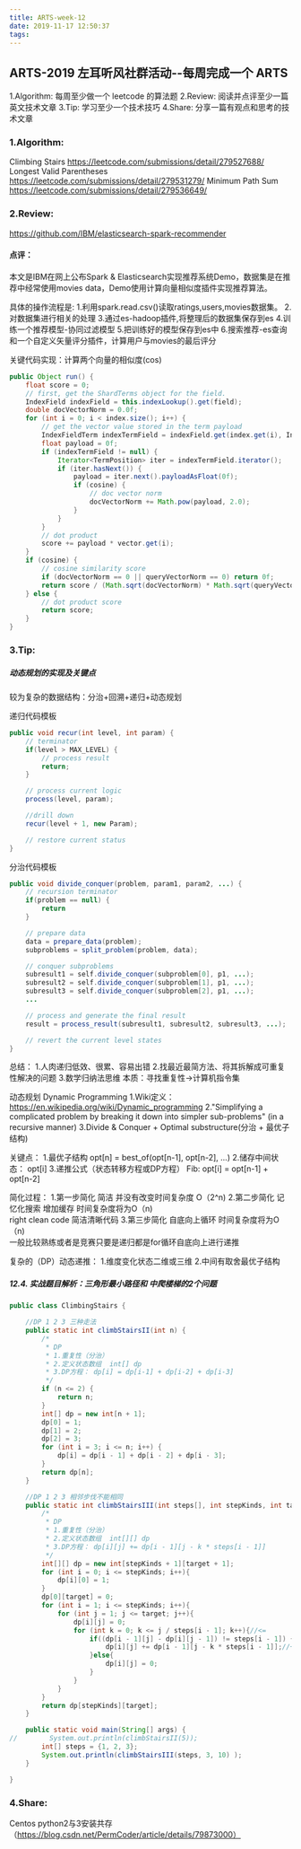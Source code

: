 ```yaml
---
title: ARTS-week-12
date: 2019-11-17 12:50:37
tags:
---
```


## ARTS-2019 左耳听风社群活动--每周完成一个 ARTS
1.Algorithm: 每周至少做一个 leetcode 的算法题
2.Review: 阅读并点评至少一篇英文技术文章
3.Tip: 学习至少一个技术技巧
4.Share: 分享一篇有观点和思考的技术文章

### 1.Algorithm:

Climbing Stairs https://leetcode.com/submissions/detail/279527688/
Longest Valid Parentheses https://leetcode.com/submissions/detail/279531279/
Minimum Path Sum https://leetcode.com/submissions/detail/279536649/

### 2.Review:

https://github.com/IBM/elasticsearch-spark-recommender

#### 点评：
本文是IBM在网上公布Spark & Elasticsearch实现推荐系统Demo，数据集是在推荐中经常使用movies data，Demo使用计算向量相似度插件实现推荐算法。

具体的操作流程是:
1.利用spark.read.csv()读取ratings,users,movies数据集。
2.对数据集进行相关的处理
3.通过es-hadoop插件,将整理后的数据集保存到es
4.训练一个推荐模型-协同过滤模型
5.把训练好的模型保存到es中
6.搜索推荐-es查询和一个自定义矢量评分插件，计算用户与movies的最后评分

关键代码实现：计算两个向量的相似度(cos)
``` java
public Object run() {
    float score = 0;
    // first, get the ShardTerms object for the field.
    IndexField indexField = this.indexLookup().get(field);
    double docVectorNorm = 0.0f;
    for (int i = 0; i < index.size(); i++) {
        // get the vector value stored in the term payload
        IndexFieldTerm indexTermField = indexField.get(index.get(i), IndexLookup.FLAG_PAYLOADS);
        float payload = 0f;
        if (indexTermField != null) {
            Iterator<TermPosition> iter = indexTermField.iterator();
            if (iter.hasNext()) {
                payload = iter.next().payloadAsFloat(0f);
                if (cosine) {
                    // doc vector norm
                    docVectorNorm += Math.pow(payload, 2.0);
                }
            }
        }
        // dot product
        score += payload * vector.get(i);
    }
    if (cosine) {
        // cosine similarity score
        if (docVectorNorm == 0 || queryVectorNorm == 0) return 0f;
        return score / (Math.sqrt(docVectorNorm) * Math.sqrt(queryVectorNorm));
    } else {
        // dot product score
        return score;
    }
}
``` 

### 3.Tip:

##### 动态规划的实现及关键点

较为复杂的数据结构：分治+回溯+递归+动态规划

递归代码模板
``` java
public void recur(int level, int param) {
	// terminator
	if(level > MAX_LEVEL) {
		// process result
		return;
	}

	// process current logic
	process(level, param);

	//drill down
	recur(level + 1, new Param);

	// restore current status
}
``` 

分治代码模板
``` java
public void divide_conquer(problem, param1, param2, ...) {
	// recursion terminator
	if(problem == null) {
		return
	}

	// prepare data
	data = prepare_data(problem);
	subproblems = split_problem(problem, data);

	// conquer subproblems
	subresult1 = self.divide_conquer(subproblem[0], p1, ...);
	subresult2 = self.divide_conquer(subproblem[1], p1, ...);
	subresult3 = self.divide_conquer(subproblem[2], p1, ...);
	...

	// process and generate the final result
	result = process_result(subresult1, subresult2, subresult3, ...);

	// revert the current level states
}
``` 

总结：
1.人肉递归低效、很累、容易出错
2.找最近最简方法、将其拆解成可重复性解决的问题
3.数学归纳法思维
本质：寻找重复性->计算机指令集

动态规划 Dynamic Programming
1.Wiki定义：
https://en.wikipedia.org/wiki/Dynamic_programming
2."Simplifying a complicated problem by breaking it down into simpler sub-problems"
(in a recursive manner)
3.Divide & Conquer + Optimal substructure(分治 + 最优子结构)

关键点：
1.最优子结构 opt[n] = best_of(opt[n-1], opt[n-2], ...)
2.储存中间状态： opt[i]
3.递推公式（状态转移方程或DP方程）
Fib: opt[i] = opt[n-1] + opt[n-2]

简化过程：
1.第一步简化  简洁  并没有改变时间复杂度 O（2^n)
2.第二步简化  记忆化搜索 增加缓存 时间复杂度将为O（n)  
right clean code 简洁清晰代码
3.第三步简化 自底向上循环  时间复杂度将为O（n)  
一般比较熟练或者是竞赛只要是递归都是for循环自底向上进行递推

复杂的（DP）动态递推：
1.维度变化状态二维或三维 
2.中间有取舍最优子结构


##### 12.4. 实战题目解析：三角形最小路径和  中爬楼梯的2个问题
``` java
public class ClimbingStairs {

    //DP 1 2 3 三种走法
    public static int climbStairsII(int n) {
        /*
         * DP
         * 1.重复性（分治）
         * 2.定义状态数组  int[] dp
         * 3.DP方程： dp[i] = dp[i-1] + dp[i-2] + dp[i-3]
         */
        if (n <= 2) {
            return n;
        }
        int[] dp = new int[n + 1];
        dp[0] = 1;
        dp[1] = 2;
        dp[2] = 3;
        for (int i = 3; i <= n; i++) {
            dp[i] = dp[i - 1] + dp[i - 2] + dp[i - 3];
        }
        return dp[n];
    }

    //DP 1 2 3 相邻步伐不能相同
    public static int climbStairsIII(int steps[], int stepKinds, int target){
        /*
         * DP
         * 1.重复性（分治）
         * 2.定义状态数组  int[][] dp
         * 3.DP方程： dp[i][j] += dp[i - 1][j - k * steps[i - 1]]
         */
        int[][] dp = new int[stepKinds + 1][target + 1];
        for (int i = 0; i <= stepKinds; i++){
            dp[i][0] = 1;
        }
        dp[0][target] = 0;
        for (int i = 1; i <= stepKinds; i++){
            for (int j = 1; j <= target; j++){
                dp[i][j] = 0;
                for (int k = 0; k <= j / steps[i - 1]; k++){//<=
                    if((dp[i - 1][j] - dp[i][j - 1]) != steps[i - 1]) {
                        dp[i][j] += dp[i - 1][j - k * steps[i - 1]];//+=
                    }else{
                        dp[i][j] = 0;
                    }
                }
            }
        }
        return dp[stepKinds][target];
    }

    public static void main(String[] args) {
//        System.out.println(climbStairsII(5));
        int[] steps = {1, 2, 3};
        System.out.println(climbStairsIII(steps, 3, 10) );
    }

}

``` 


### 4.Share:
Centos python2与3安装共存（https://blog.csdn.net/PermCoder/article/details/79873000）